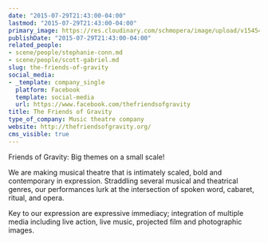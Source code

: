 ```yaml
---
date: "2015-07-29T21:43:00-04:00"
lastmod: "2015-07-29T21:43:00-04:00"
primary_image: https://res.cloudinary.com/schmopera/image/upload/v1545409169/media/webhook-uploads/1438220490850/FriendsofGravitySquare.jpg.jpg
publishDate: "2015-07-29T21:43:00-04:00"
related_people:
- scene/people/stephanie-conn.md
- scene/people/scott-gabriel.md
slug: the-friends-of-gravity
social_media:
- _template: company_single
  platform: Facebook
  template: social-media
  url: https://www.facebook.com/thefriendsofgravity
title: The Friends of Gravity
type_of_company: Music theatre company
website: http://thefriendsofgravity.org/
cms_visible: true
---
```


Friends of Gravity: Big themes on a small scale!

We are making musical theatre that is intimately scaled, bold and contemporary in expression. Straddling several musical and theatrical genres, our performances lurk at the intersection of spoken word, cabaret, ritual, and opera.

Key to our expression are expressive immediacy; integration of multiple media including live action, live music, projected film and photographic images.
